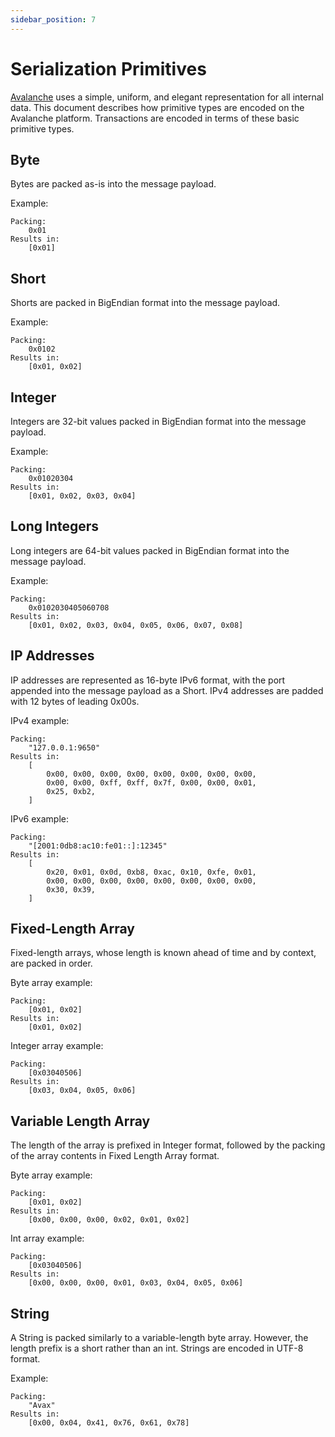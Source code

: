 ```yaml
---
sidebar_position: 7
---
```

# Serialization Primitives

[Avalanche](../../#avalanche) uses a simple, uniform, and elegant representation for all internal data. This document describes how primitive types are encoded on the Avalanche platform. Transactions are encoded in terms of these basic primitive types.

## Byte

Bytes are packed as-is into the message payload.

Example:

```text
Packing:
    0x01
Results in:
    [0x01]
```

## Short

Shorts are packed in BigEndian format into the message payload.

Example:

```text
Packing:
    0x0102
Results in:
    [0x01, 0x02]
```

## Integer

Integers are 32-bit values packed in BigEndian format into the message payload.

Example:

```text
Packing:
    0x01020304
Results in:
    [0x01, 0x02, 0x03, 0x04]
```

## Long Integers

Long integers are 64-bit values packed in BigEndian format into the message payload.

Example:

```text
Packing:
    0x0102030405060708
Results in:
    [0x01, 0x02, 0x03, 0x04, 0x05, 0x06, 0x07, 0x08]
```

## IP Addresses

IP addresses are represented as 16-byte IPv6 format, with the port appended into the message payload as a Short. IPv4 addresses are padded with 12 bytes of leading 0x00s.

IPv4 example:

```text
Packing:
    "127.0.0.1:9650"
Results in:
    [
        0x00, 0x00, 0x00, 0x00, 0x00, 0x00, 0x00, 0x00,
        0x00, 0x00, 0xff, 0xff, 0x7f, 0x00, 0x00, 0x01,
        0x25, 0xb2,
    ]
```

IPv6 example:

```text
Packing:
    "[2001:0db8:ac10:fe01::]:12345"
Results in:
    [
        0x20, 0x01, 0x0d, 0xb8, 0xac, 0x10, 0xfe, 0x01,
        0x00, 0x00, 0x00, 0x00, 0x00, 0x00, 0x00, 0x00,
        0x30, 0x39,
    ]
```

## Fixed-Length Array

Fixed-length arrays, whose length is known ahead of time and by context, are packed in order.

Byte array example:

```text
Packing:
    [0x01, 0x02]
Results in:
    [0x01, 0x02]
```

Integer array example:

```text
Packing:
    [0x03040506]
Results in:
    [0x03, 0x04, 0x05, 0x06]
```

## Variable Length Array

The length of the array is prefixed in Integer format, followed by the packing of the array contents in Fixed Length Array format.

Byte array example:

```text
Packing:
    [0x01, 0x02]
Results in:
    [0x00, 0x00, 0x00, 0x02, 0x01, 0x02]
```

Int array example:

```text
Packing:
    [0x03040506]
Results in:
    [0x00, 0x00, 0x00, 0x01, 0x03, 0x04, 0x05, 0x06]
```

## String

A String is packed similarly to a variable-length byte array. However, the length prefix is a short rather than an int. Strings are encoded in UTF-8 format.

Example:

```text
Packing:
    "Avax"
Results in:
    [0x00, 0x04, 0x41, 0x76, 0x61, 0x78]
```

